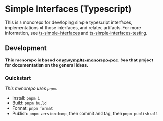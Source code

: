 Simple Interfaces (Typescript)
===========================================================================

This is a monorepo for developing simple typescript interfaces, implementations of those interfaces, and related
artifacts. For more information, see [ts-simple-interfaces](packages/ts-simple-interfaces/README.md) and
[ts-simple-interfaces-testing](packages/ts-simple-interfaces-testing/README.md).


## Development

**This monorepo is based on [@wymp/ts-monorepo-poc](https://github.com/wymp/ts-monorepo-poc). See that project for
documentation on the general ideas.**


### Quickstart

_This monorepo uses `pnpm`._

* Install: `pnpm i`
* Build: `pnpm build`
* Format: `pnpm format`
* Publish: `pnpm version:bump`, then commit and tag, then `pnpm publish:all`
